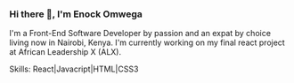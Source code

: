 ### Hi there 👋, I'm Enock Omwega
[](https://res.cloudinary.com/practicaldev/image/fetch/s--WLCxLHaG--/c_imagga_scale,f_auto,fl_progressive,h_420,q_66,w_1000/https://dev-to-uploads.s3.amazonaws.com/uploads/articles/ouzz1vdmg4v8nqsimpqe.gif)

I'm a Front-End Software Developer by passion and an expat by choice living now in Nairobi, Kenya.
I'm currently working on my final react project at African Leadership X (ALX). 

Skills: React|Javacript|HTML|CSS3
